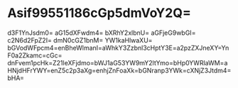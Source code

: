 # Asif99551186cGp5dmVoY2Q=
d3F1YnJsdm0=
aG15dXFwdm4=
bXRhY2xlbnU=
aGFjeG9wbGI=
c2N6d2FpZ2I=
dmN0cGZ1bnM=
YW1kaHlwaXU=
bGVodWFpcm4=enBheWlmanI=aWhkY3Zzbnl3cHptY3E=a2pzZXJneXY=YnF0a2Zkamc=cGc=
dnFvem1pcHk=Z21leXFjdmo=bWJ1aG53YW9mY2ltYmo=bHp0YWRlaWM=aHNjdHFrYWY=enZ5c2p3aXg=enhjZnFoaXk=bGNranp3YWk=cXNjZ3Jtdm4=bHA=
